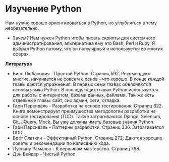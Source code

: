 # Изучение Python
Нам нужно хорошо ориентироваться в Python, но углубляться в тему необязательно.
- Зачем?
  Нам нужен Python чтобы писать скрипты для системного администратирования,
  альтернатива ему это Bash, Perl и Ruby.
  Я выбрал Python потому, что он популярный и используется во многих сферах.

__Литература__
- Билл Любанович - Простой Python.
    Страниц 592.
    Рекомендуют многие, начинается не совсем с основ - что хорошо.
    В конце каждой главы даются упражнения.
    В первых семи главах объясняются основы языка Python.
    В последующих главах Python используется для работы с
    интернетом, базами данных,  файлами.
    Так-же есть отдельные главы: сайт, сис админ, сети, отладка.
- Гари Персиваль - Разработка на основе тестирования.
    Страниц 622.
    Книга демонстрирует преимущества методологии разработки на
    основе тестирования (TDD).
    Также затрагиваются Django, Selenium, Git, JQuery, Mock.
    Вы уже должны иметь базовые знания Python.
- Гари Персиваль - Паттерны разработки.
    Страниц 336.
    Затрагивается DDD.
- Брет Слаткин - Эффективный Python.
    Страниц 272.
    Даются хорошие советы и рекомендации по написанию кода.
- Лусиану Рамальо - К вершинам мастерства.
    Страниц 768.
- Дэн Бейдер - Чистый Python.
